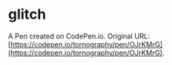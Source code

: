 # glitch

A Pen created on CodePen.io. Original URL: [https://codepen.io/tornography/pen/OJrKMrG](https://codepen.io/tornography/pen/OJrKMrG).

